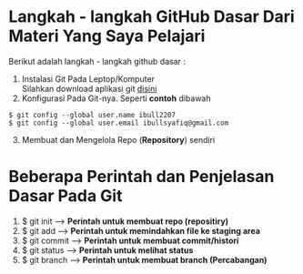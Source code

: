 # Langkah - langkah GitHub Dasar Dari Materi Yang Saya Pelajari
Berikut adalah langkah - langkah github dasar : 

1. Instalasi Git Pada Leptop/Komputer\
   Silahkan download aplikasi git [disini](https://git-scm.com/)
2. Konfigurasi Pada Git-nya. Seperti **contoh** dibawah
```
$ git config --global user.name ibull2207
$ git config --global user.email ibullsyafiq@gmail.com
```
3. Membuat dan Mengelola Repo (**Repository**) sendiri


# Beberapa Perintah dan Penjelasan Dasar Pada Git

1. $ git init --> **Perintah untuk membuat repo (repositiry)**
2. $ git add --> **Perintah untuk memindahkan file ke staging area**
3. $ git commit --> **Perintah untuk membuat commit/histori**
4. $ git status --> **Perintah untuk melihat status**
5. $ git branch --> **Perintah untuk membuat branch (Percabangan)**
